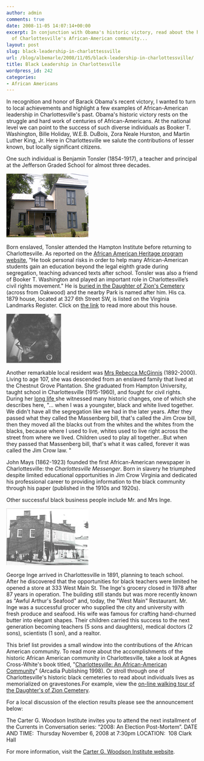 ```yaml
---
author: admin
comments: true
date: 2008-11-05 14:07:14+00:00
excerpt: In conjunction with Obama's historic victory, read about the historic successes
  of Charlottesville's African-American community...
layout: post
slug: black-leadership-in-charlottessville
url: /blog/albemarle/2008/11/05/black-leadership-in-charlottessville/
title: Black Leadership in Charlottesville
wordpress_id: 242
categories:
- African Americans
---
```


In recognition and honor of Barack Obama's recent victory, I wanted to turn to local achievements and highlight a few examples of African-American leadership in Charlottesville's past. Obama's historic victory rests on the struggle and hard work of centuries of African-Americans. At the national level we can point to the success of such diverse individuals as Booker T. Washington, Bille Holiday, W.E.B. DuBois, Zora Neale Hurston, and Martin Luther King, Jr. Here in Charlottesville we salute the contributions of lesser known, but locally significant citizens.

One such individual is Benjamin Tonsler (1854-1917), a teacher and principal at the Jefferson Graded School for almost three decades. 

![](/wp-content/uploads/2008/11/benjamintonslerhse.jpg)

Born enslaved, Tonsler attended the Hampton Institute before returning to Charlottesville. As reported on the [African American Heritage program website](http://www.aaheritageva.org/search/sites.php?site_id=600), "He took personal risks in order to help many African-American students gain an education beyond the legal eighth grade during segregation, teaching advanced texts after school. Tonsler was also a friend of Booker T. Washington and played an important role in Charlottesville’s civil rights movement." He is [buried in the Daughter of Zion's Cemetery](http://www.virginia.edu/woodson/projects/aacaac/db/person/details/DOZ:18/) (across from Oakwood) and the nearby Park is named after him. His ca. 1879 house, located at 327 6th Street SW, is listed on the Virginia Landmarks Register. Click on [the link](http://www.dhr.virginia.gov/registers/Cities/Charlottesville/BenTonslerHouseCharlottesvilleMRA_HD_textlist.htm) to read more about this house.



![](/wp-content/uploads/2008/11/rebeccamcginnis.jpg)

Another remarkable local resident was [Mrs Rebecca McGinnis](http://cti.itc.virginia.edu/~aas405b/mcginnis.html) (1892-2000). Living to age 107, she was descended from an enslaved family that lived at the Chestnut Grove Plantation. She graduated from Hampton University, taught school in Charlottesville (1915-1960), and fought for civil rights. During her [long life ](http://cti.itc.virginia.edu/~aas405b/mcginnismem.html)she witnessed many historic changes, one of which she describes here, "... when I was a youngster, black and white lived  together.  We didn't have all the segregation like we had in the later  years.  After they passed what they called the Massenberg bill, that's  called the Jim Crow bill, then they moved all the blacks out from the  whites and the whites from the blacks, because where I used to live,  whites used to live right across the street from where we lived.   Children used to play all together...But when they passed that Massenberg  bill, that's what it was called, forever it was called the Jim Crow law. "

John Mays (1862-1923) founded the first African-American newspaper in Charlottesville: the _Charlottesville Messenger_. Born in slavery he triumphed despite limited educational opportunities in Jim Crow Virginia and dedicated his professional career to providing information to the black community through his paper (published in the 1910s and 1920s).

Other successful black business people include Mr. and Mrs Inge. 

![](/wp-content/uploads/2008/11/ingegrocery.jpg)

George Inge arrived in Charlottesville in 1891, planning to teach school. After he discovered that the opportunities for black teachers were limited he opened a store at 333 West Main St. The Inge's grocery closed in 1978 after 87 years in operation. The building still stands but was more recently known as "Awful Arthur's Seafood" and, today, the "West Main" Restaurant. Mr. Inge was a successful grocer who supplied the city and university with fresh produce and seafood. His wife was famous for crafting hand-churned butter into elegant shapes. Their children carried this success to the next generation becoming teachers (5 sons and daughters), medical doctors (2 sons), scientists (1 son), and a realtor.

This brief list provides a small window into the contributions of the African American community. To read more about the accomplishments of the historic African American community in Charlottesville, take a look at Agnes Cross-White's book titled, "[Charlottesville: An African-American Community](http://www.amazon.com/Charlottesville-VA-African-American-Community-America/dp/0752408895)" (Arcadia Publishing 1998). Or stroll through one of Charlottesville's historic black cemeteries to read about individuals lives as memorialized on gravestones.For example, view the [on-line walking tour of the Daughter's of Zion Cemetery](http://www.virginia.edu/woodson/projects/aacaac/CemSearch_Walking.shtml).

For a local discussion of the election results please see the announcement below:

The Carter G. Woodson Institute invites you to attend the next installment of the Currents in Conversation series: “2008: An Election Post-Mortem”.
DATE AND TIME:  Thursday November 6, 2008 at 7:30pm
LOCATION:  108 Clark Hall

For more information, visit the [Carter G. Woodson Institute website](http://artsandsciences.virginia.edu/woodson/index.html).
